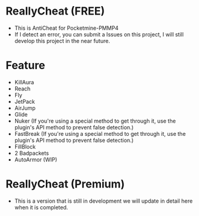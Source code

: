 # ReallyCheat (FREE)
- This is AntiCheat for Pocketmine-PMMP4
- If I detect an error, you can submit a Issues on this project, I will still develop this project in the near future.

# Feature
- KillAura
- Reach
- Fly
- JetPack
- AirJump
- Glide
- Nuker (If you're using a special method to get through it, use the plugin's API method to prevent false detection.)
- FastBreak (If you're using a special method to get through it, use the plugin's API method to prevent false detection.)
- FillBlock
- 2 Badpackets
- AutoArmor (WIP)

# ReallyCheat (Premium)
- This is a version that is still in development we will update in detail here when it is completed.
